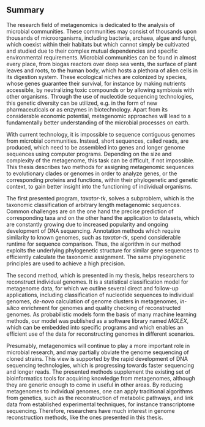 ## Summary

The research field of metagenomics is dedicated to the analysis of microbial communities. These communities may consist of thousands upon thousands of microorganisms, including bacteria, archaea, algae and fungi, which coexist within their habitats but which cannot simply be cultivated and studied due to their complex mutual dependencies and specific environmental requirements. Microbial communities can be found in almost every place, from biogas reactors over deep sea vents, the surface of plant leaves and roots, to the human body, which hosts a plethora of alien cells in its digestion system. These ecological niches are colonized by species, whose genes guarantee their survival, for instance by making nutrients accessible, by neutralizing toxic compounds or by allowing symbiosis with other organisms. Through the use of nucleotide sequencing technologies, this genetic diversity can be utilized, e.g. in the form of new pharmaceuticals or as enzymes in biotechnology. Apart from its considerable economic potential, metagenomic approaches will lead to a fundamentally better understanding of the microbial processes on earth.

With current technology, it is impossible to sequence contiguous genomes from microbial communities. Instead, short sequences, called reads, are produced, which need to be assembled into genes and longer genome sequences using computer programs. Depending on the size and complexity of the metagenome, this task can be difficult, if not impossible. This thesis describes two methods for assigning metagenomic sequences to evolutionary clades or genomes in order to analyze genes, or the corresponding proteins and functions, within their phylogenetic and genetic context, to gain better insight into the functioning of individual organisms.

The first presented program, *taxator-tk*, solves a subproblem, which is the taxonomic classification of arbitrary length metagenomic sequences. Common challenges are on the one hand the precise prediction of corresponding taxa and on the other hand the application to datasets, which are constantly growing due to increased popularity and ongoing development of DNA sequencing. Annotation methods which require similarity to known genomes, such as *taxator-tk*, spend considerable runtime for sequence comparison. Thus, the algorithm in our method exploits the underlying phylogenetic structure for similar gene sequences to efficiently calculate the taxonomic assignment. The same phylogenetic principles are used to achieve a high precision.

The second method, which is presented in my thesis, helps researchers to reconstruct individual genomes. It is a statistical classification model for metagenome data, for which we outline several direct and follow-up applications, including classification of nucleotide sequences to individual genomes, *de-novo* calculation of genome clusters in metagenomes, *in-silico* enrichment for genomes and quality checking of reconstructed genomes. As probabilistic models form the basis of many machine learning methods, our model was published as a software library named *MGLEX*, which can be embedded into specific programs and which enables an efficient use of the data for reconstructing genomes in different scenarios.

Presumably, metagenomics will continue to play a more important role in microbial research, and may partially obviate the genome sequencing of cloned strains. This view is supported by the rapid development of DNA sequencing technologies, which is progressing towards faster sequencing and longer reads. The presented methods supplement the existing set of bioinformatics tools for acquiring knowledge from metagenomes, although they are generic enough to come in useful in other areas. By reducing metagenomes to individual genomes, one can apply traditional algorithms from genetics, such as the reconstruction of metabolic pathways, and link data from established experimental techniques, for instance transcriptome sequencing. Therefore, researchers have much interest in genome reconstruction methods, like the ones presented in this thesis.
